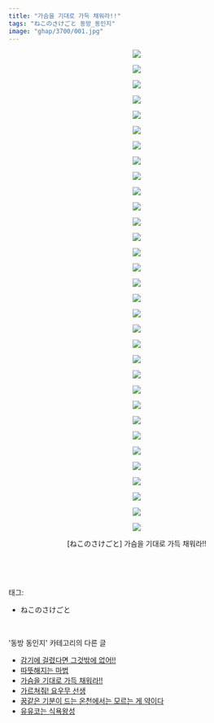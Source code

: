 ```yaml
---
title: "가슴을 기대로 가득 채워라!!"
tags: "ねこのさけごと 동방_동인지"
image: "ghap/3700/001.jpg"
---
```

<div class="article">
<p style="text-align: center; clear: none; float: none;"><img src="{{ site.nasurl }}/ghap/3700/001.jpg"/></p>
<p style="text-align: center; clear: none; float: none;"><img src="{{ site.nasurl }}/ghap/3700/002.jpg"/></p>
<p style="text-align: center; clear: none; float: none;"><img src="{{ site.nasurl }}/ghap/3700/003.jpg"/></p>
<p style="text-align: center; clear: none; float: none;"><img src="{{ site.nasurl }}/ghap/3700/004.jpg"/></p>
<p style="text-align: center; clear: none; float: none;"><img src="{{ site.nasurl }}/ghap/3700/005.jpg"/></p>
<p style="text-align: center; clear: none; float: none;"><img src="{{ site.nasurl }}/ghap/3700/006.jpg"/></p>
<p style="text-align: center; clear: none; float: none;"><img src="{{ site.nasurl }}/ghap/3700/007.jpg"/></p>
<p style="text-align: center; clear: none; float: none;"><img src="{{ site.nasurl }}/ghap/3700/008.jpg"/></p>
<p style="text-align: center; clear: none; float: none;"><img src="{{ site.nasurl }}/ghap/3700/009.jpg"/></p>
<p style="text-align: center; clear: none; float: none;"><img src="{{ site.nasurl }}/ghap/3700/010.jpg"/></p>
<p style="text-align: center; clear: none; float: none;"><img src="{{ site.nasurl }}/ghap/3700/011.jpg"/></p>
<p style="text-align: center; clear: none; float: none;"><img src="{{ site.nasurl }}/ghap/3700/012.jpg"/></p>
<p style="text-align: center; clear: none; float: none;"><img src="{{ site.nasurl }}/ghap/3700/013.jpg"/></p>
<p style="text-align: center; clear: none; float: none;"><img src="{{ site.nasurl }}/ghap/3700/014.jpg"/></p>
<p style="text-align: center; clear: none; float: none;"><img src="{{ site.nasurl }}/ghap/3700/015.jpg"/></p>
<p style="text-align: center; clear: none; float: none;"><img src="{{ site.nasurl }}/ghap/3700/016.jpg"/></p>
<p style="text-align: center; clear: none; float: none;"><img src="{{ site.nasurl }}/ghap/3700/017.jpg"/></p>
<p style="text-align: center; clear: none; float: none;"><img src="{{ site.nasurl }}/ghap/3700/018.jpg"/></p>
<p style="text-align: center; clear: none; float: none;"><img src="{{ site.nasurl }}/ghap/3700/019.jpg"/></p>
<p style="text-align: center; clear: none; float: none;"><img src="{{ site.nasurl }}/ghap/3700/020.jpg"/></p>
<p style="text-align: center; clear: none; float: none;"><img src="{{ site.nasurl }}/ghap/3700/021.jpg"/></p>
<p style="text-align: center; clear: none; float: none;"><img src="{{ site.nasurl }}/ghap/3700/022.jpg"/></p>
<p style="text-align: center; clear: none; float: none;"><img src="{{ site.nasurl }}/ghap/3700/023.jpg"/></p>
<p style="text-align: center; clear: none; float: none;"><img src="{{ site.nasurl }}/ghap/3700/024.jpg"/></p>
<p style="text-align: center; clear: none; float: none;"><img src="{{ site.nasurl }}/ghap/3700/025.jpg"/></p>
<p style="text-align: center; clear: none; float: none;"><img src="{{ site.nasurl }}/ghap/3700/026.jpg"/></p>
<p style="text-align: center; clear: none; float: none;"><img src="{{ site.nasurl }}/ghap/3700/027.jpg"/></p>
<p style="text-align: center; clear: none; float: none;"><img src="{{ site.nasurl }}/ghap/3700/028.jpg"/></p>
<p style="text-align: center; clear: none; float: none;"><img src="{{ site.nasurl }}/ghap/3700/029.jpg"/></p>
<p style="text-align: center; clear: none; float: none;"><img src="{{ site.nasurl }}/ghap/3700/030.jpg"/></p>
<p style="text-align: center; clear: none; float: none;"><img src="{{ site.nasurl }}/ghap/3700/031.jpg"/></p>
<p style="text-align: center; clear: none; float: none;"><img src="{{ site.nasurl }}/ghap/3700/032.jpg"/></p>
<p style="text-align: center; clear: none; float: none;">[ねこのさけごと] 가슴을 기대로 가득 채워라!!</p>
<p><br/></p>
</div><br/>
<div class="tagTrail">
<p>태그: </p>
<ul>
<li>ねこのさけごと</li>
</ul>
</div><br/>
<div class="another">
<p>'동방 동인지' 카테고리의 다른 글</p>
<ul>
<li><a href="/2017-09-13-ghap_3702">감기에 걸렸다면 그것밖에 없어!!</a></li>
<li><a href="/2017-09-13-ghap_3701">따뜻해지는 마법</a></li>
<li><a href="/2017-09-13-ghap_3700">가슴을 기대로 가득 채워라!!</a></li>
<li><a href="/2017-09-13-ghap_3699">가르쳐줘! 요우무 선생</a></li>
<li><a href="/2017-09-13-ghap_3698">꿈같은 기분이 드는 온천에서는 모르는 게 약이다</a></li>
<li><a href="/2017-09-13-ghap_3697">유유코는 식욕왕성</a></li>
</ul>
</div><br/>
<div class="cb_module cb_fluid">
<div class="cb_wrt cb_profile">
</div><!-- commentList close -->
</div><br/>
